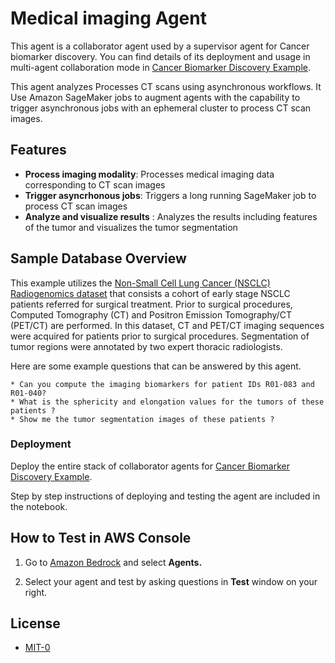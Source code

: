 # Medical imaging Agent

This agent is a collaborator agent used by a supervisor agent for Cancer biomarker discovery. You can find details of its deployment and usage in multi-agent collaboration mode in [Cancer Biomarker Discovery Example](../../multi_agent_collaboration/cancer_biomarker_discovery/README.md).

This agent analyzes Processes CT scans using asynchronous workflows. It Use Amazon SageMaker jobs to augment agents with the capability to trigger asynchronous jobs with an ephemeral cluster to process CT scan images.

## Features

- **Process imaging modality**: Processes medical imaging data corresponding to CT scan images
- **Trigger asyncrhonous jobs**: Triggers a long running SageMaker job to process CT scan images
- **Analyze and visualize results** : Analyzes the results including features of the tumor and visualizes the tumor segmentation

## Sample Database Overview

This example utilizes the  [Non-Small Cell Lung Cancer (NSCLC) Radiogenomics dataset](https://wiki.cancerimagingarchive.net/display/Public/NSCLC+Radiogenomics) that consists a cohort of early stage NSCLC patients referred for surgical treatment. Prior to surgical procedures, Computed Tomography (CT) and Positron Emission Tomography/CT (PET/CT) are performed. In this dataset, CT and PET/CT imaging sequences were acquired for patients prior to surgical procedures. Segmentation of tumor regions were annotated by two expert thoracic radiologists. 

Here are some example questions that can be answered by this agent.

    * Can you compute the imaging biomarkers for patient IDs R01-083 and R01-040?
    * What is the sphericity and elongation values for the tumors of these patients ?
    * Show me the tumor segmentation images of these patients ?


### Deployment

 Deploy the entire stack of collaborator agents for [Cancer Biomarker Discovery Example](../../multi_agent_collaboration/cancer_biomarker_discovery/README.md).

Step by step instructions of deploying and testing the agent are included in the notebook. 

## How to Test in AWS Console

1. Go to [Amazon Bedrock](https://console.aws.amazon.com/bedrock) and select **Agents.**

2. Select your  agent and test by asking questions in **Test** window on your right. 

## License

- [MIT-0](/LICENSE)